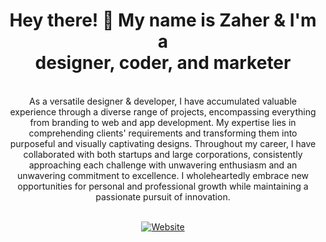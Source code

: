 <div  align="center">

<h1 align="center" >Hey there! 👋 My name is Zaher & I'm a<br>designer, coder, and marketer</h1>
<br>
        As a versatile designer & developer, I have accumulated valuable experience through a diverse range of projects, encompassing everything from branding to web and app
          development. My expertise lies in comprehending clients' requirements and
          transforming them into purposeful and visually captivating designs. Throughout my career,
          I have collaborated with both startups and large corporations, consistently approaching
          each challenge with unwavering enthusiasm and an unwavering commitment to excellence. I
          wholeheartedly embrace new opportunities for personal and professional growth while
          maintaining a passionate pursuit of innovation.
<br>
<br>

[![Website](https://img.shields.io/badge/zaher.desgin-fbfcfc?logo=website&label=website)](https://zaher.design)
</div>
